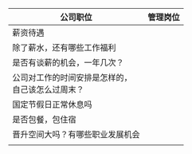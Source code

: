 | 公司职位                                               | 管理岗位 |
| ------------------------------------------------------ | -------- |
| 薪资待遇                                               |          |
| 除了薪水，还有哪些工作福利                             |          |
| 是否有谈薪的机会，一年几次？                           |          |
| 公司对工作的时间安排是怎样的，<br />自己该怎么过周末？ |          |
| 国定节假日正常休息吗                                   |          |
| 是否包餐，包住宿                                       |          |
| 晋升空间大吗？有哪些职业发展机会                       |          |
|                                                        |          |



